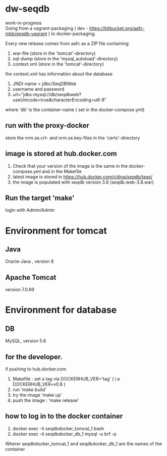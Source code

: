 # dw-seqdb
work-in-progress <br>
Going from a vagrant-packaging ( dev  - https://bitbucket.org/aafc-mbb/seqdb-vagrant ) to docker-packaging. <br>

Every new release comes from aafc as a ZIP file containing:

1. war-file (store in the 'tomcat'-directory)
2. sql-dump (store in the 'mysql_autoload'-directory)
3. context.xml (store in the 'tomcat'-directory)

the context.xml has information about the database

1. JNDI-name = jdbc/SeqDBWeb
2. username and password 
3. url="jdbc:mysql://db/seqdbweb?useUnicode=true&amp;characterEncoding=utf-8" 

where 'db' is the container-name ( set in the docker-compose.yml)

## run with the proxy-docker
store the nrm.se.crt- and nrm.se.key-files in the 'certs'-directory

## image is stored at hub.docker.com
1. Check that your version of the image is the same in the docker-compose.yml and in the Makefile
2. latest image is stored in https://hub.docker.com/r/dina/seqdb/tags/
3. the image is populated with seqdb version 3.8 (seqdb.web-3.8.war)


## Run the target  'make' <br>
login with Admin/Admin

# Environment for tomcat
## Java
Oracle-Java , version 8 <br>

## Apache Tomcat
version 7.0.69 <br>

# Environment for database
## DB
MySQL, version 5.6 <br>

## for the developer.
if pushing to hub.docker.com

1. Makefile : set a tag via DOCKERHUB_VER='tag' ( i.e DOCKERHUB_VER=v0.8 )
2. run 'make build'
3. try the image 'make up'
4. push the image :  'make release' 

## how to log in to the docker container

1. docker exec -it seqdbdocker_tomcat_1 bash
2. docker exec -it seqdbdocker_db_1 mysql -u brf -p

Wherer seqdbdocker_tomcat_1 and seqdbdocker_db_1 are the names of the container
